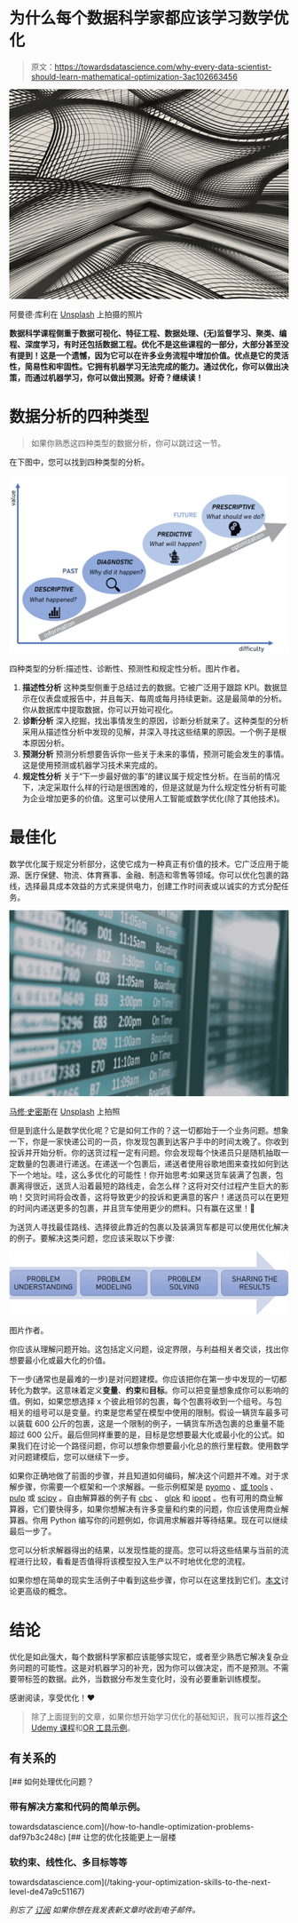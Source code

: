 # 为什么每个数据科学家都应该学习数学优化

> 原文：<https://towardsdatascience.com/why-every-data-scientist-should-learn-mathematical-optimization-3ac102663456>

![](img/924363164105e0d806403d45d8b24e9e.png)

阿曼德·库利在 [Unsplash](https://unsplash.com?utm_source=medium&utm_medium=referral) 上拍摄的照片

**数据科学课程侧重于数据可视化、特征工程、数据处理、(无)监督学习、聚类、编程、深度学习，有时还包括数据工程。优化不是这些课程的一部分，大部分甚至没有提到！这是一个遗憾，因为它可以在许多业务流程中增加价值。优点是它的灵活性，简易性和牢固性。它拥有机器学习无法完成的能力。通过优化，你可以做出决策，而通过机器学习，你可以做出预测。好奇？继续读！**

# 数据分析的四种类型

> 如果你熟悉这四种类型的数据分析，你可以跳过这一节。

在下图中，您可以找到四种类型的分析。

![](img/001690afe3aeb6c40afde1084902496d.png)

四种类型的分析:描述性、诊断性、预测性和规定性分析。图片作者。

1.  **描述性分析**
    这种类型侧重于总结过去的数据。它被广泛用于跟踪 KPI。数据显示在仪表盘或报告中，并且每天、每周或每月持续更新。这是最简单的分析。你从数据库中提取数据，你可以开始可视化。
2.  **诊断分析** 深入挖掘，找出事情发生的原因，诊断分析就来了。这种类型的分析采用从描述性分析中发现的见解，并深入寻找这些结果的原因。一个例子是根本原因分析。
3.  **预测分析**
    预测分析想要告诉你一些关于未来的事情，预测可能会发生的事情。这是使用预测或机器学习技术来完成的。
4.  **规定性分析** 关于“下一步最好做的事”的建议属于规定性分析。在当前的情况下，决定采取什么样的行动是很困难的，但是这就是为什么规定性分析有可能为企业增加更多的价值。这里可以使用人工智能或数学优化(除了其他技术)。

# 最佳化

数学优化属于规定分析部分，这使它成为一种真正有价值的技术。它广泛应用于能源、医疗保健、物流、体育赛事、金融、制造和零售等领域。你可以优化包裹的路线，选择最具成本效益的方式来提供电力，创建工作时间表或以诚实的方式分配任务。

![](img/894de96ffb13a12dd0c7f44087bad6ab.png)

[马修·史密斯](https://unsplash.com/@whale?utm_source=medium&utm_medium=referral)在 [Unsplash](https://unsplash.com?utm_source=medium&utm_medium=referral) 上拍照

但是到底什么是数学优化呢？它是如何工作的？这一切都始于一个业务问题。想象一下，你是一家快递公司的一员，你发现包裹到达客户手中的时间太晚了。你收到投诉并开始分析。你的送货过程一定有问题。你会发现每个快递员只是随机抽取一定数量的包裹进行递送。在递送一个包裹后，递送者使用谷歌地图来查找如何到达下一个地址。哇，这么多优化的可能性！你开始思考:如果送货车装满了包裹，包裹离得很近，送货人沿着最短的路线走，会怎么样？这将对交付过程产生巨大的影响！交货时间将会改善，这将导致更少的投诉和更满意的客户！递送员可以在更短的时间内递送更多的包裹，并且货车使用更少的燃料。只有赢在这里！🎉

为送货人寻找最佳路线、选择彼此靠近的包裹以及装满货车都是可以使用优化解决的例子。要解决这类问题，您应该采取以下步骤:

![](img/7dca47a89ebd2cf846ee1a2dcc2583f4.png)

图片作者。

你应该从理解问题开始。这包括定义问题，设定界限，与利益相关者交谈，找出你想要最小化或最大化的价值。

下一步(通常也是最难的一步)是对问题建模。你应该把你在第一步中发现的一切都转化为数学。这意味着定义**变量**、**约束**和**目标**。你可以把变量想象成你可以影响的值。例如，如果您想选择 x 个彼此相邻的包裹，每个包裹将收到一个组号。与包相关的组号可以是变量。约束是您希望在模型中使用的限制。假设一辆货车最多可以装载 600 公斤的包裹，这是一个限制的例子，一辆货车所选包裹的总重量不能超过 600 公斤。最后但同样重要的是，目标是您想要最大化或最小化的公式。如果我们在讨论一个路径问题，你可以想象你想要最小化总的旅行里程数。使用数学对问题建模后，您可以继续下一步。

如果你正确地做了前面的步骤，并且知道如何编码，解决这个问题并不难。对于求解步骤，你需要一个框架和一个求解器。一些示例框架是 [pyomo](http://www.pyomo.org/) 、[或 tools](https://developers.google.com/optimization) 、 [pulp](https://github.com/coin-or/pulp) 或 [scipy](https://scipy.org/) 。自由解算器的例子有 [cbc](https://github.com/coin-or/Cbc) 、 [glpk](https://www.gnu.org/software/glpk/) 和 [ipopt](https://coin-or.github.io/Ipopt/) 。也有可用的商业解算器，它们要快得多，如果你想解决有许多变量和约束的问题，你应该使用商业解算器。你用 Python 编写你的问题例如，你调用求解器并等待结果。现在可以继续最后一步了。

您可以分析求解器得出的结果，以发现性能的提高。您可以将这些结果与当前的流程进行比较，看看是否值得将该模型投入生产以不时地优化您的流程。

如果你想在简单的现实生活例子中看到这些步骤，你可以在这里找到它们。[本文](https://hennie-de-harder.medium.com/taking-your-optimization-skills-to-the-next-level-de47a9c51167)讨论更高级的概念。

# 结论

优化是如此强大，每个数据科学家都应该能够实现它，或者至少熟悉它解决复杂业务问题的可能性。这是对机器学习的补充，因为你可以做决定，而不是预测。不需要带标签的数据。此外，当数据分布发生变化时，没有必要重新训练模型。

感谢阅读，享受优化！❤

> 除了上面提到的文章，如果你想开始学习优化的基础知识，我可以推荐[这个 Udemy 课程](https://www.udemy.com/course/optimization-with-python-linear-nonlinear-and-cplex-gurobi/)和[OR 工具示例](https://developers.google.com/optimization/examples)。

## 有关系的

[](/how-to-handle-optimization-problems-daf97b3c248c) [## 如何处理优化问题？

### 带有解决方案和代码的简单示例。

towardsdatascience.com](/how-to-handle-optimization-problems-daf97b3c248c) [](/taking-your-optimization-skills-to-the-next-level-de47a9c51167) [## 让您的优化技能更上一层楼

### 软约束、线性化、多目标等等

towardsdatascience.com](/taking-your-optimization-skills-to-the-next-level-de47a9c51167) 

*别忘了* [*订阅*](https://hennie-de-harder.medium.com/subscribe) *如果你想在我发表新文章时收到电子邮件。*